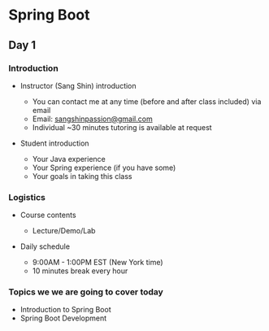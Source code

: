# Spring Boot

## Day 1

### Introduction

- Instructor (Sang Shin) introduction
  - You can contact me at any time (before and after class included) via email
  - Email: <sangshinpassion@gmail.com>
  - Individual ~30 minutes tutoring is available at request

- Student introduction
  - Your Java experience
  - Your Spring experience (if you have some)
  - Your goals in taking this class

### Logistics

- Course contents
  - Lecture/Demo/Lab
  
- Daily schedule
  - 9:00AM - 1:00PM EST (New York time)
  - 10 minutes break every hour

### Topics we we are going to cover today

- Introduction to Spring Boot
- Spring Boot Development